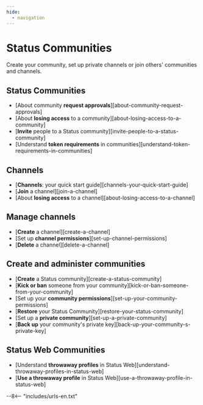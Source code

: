 ```yaml
---
hide:
  - navigation
---
```


# Status Communities

Create your community, set up private channels or join others' communities and channels.

## Status Communities

- [About community **request approvals**][about-community-request-approvals]
- [About **losing access** to a community][about-losing-access-to-a-community]
- [**Invite** people to a Status community][invite-people-to-a-status-community]
- [Understand **token requirements** in communities][understand-token-requirements-in-communities]

## Channels

- [**Channels**: your quick start guide][channels-your-quick-start-guide]
- [**Join** a channel][join-a-channel]
- [About **losing access** to a channel][about-losing-access-to-a-channel]

## Manage channels

- [**Create** a channel][create-a-channel]
- [Set up **channel permissions**][set-up-channel-permissions]
- [**Delete** a channel][delete-a-channel]

## Create and administer communities

- [**Create** a Status community][create-a-status-community]
- [**Kick or ban** someone from your community][kick-or-ban-someone-from-your-community]
- [Set up your **community permissions**][set-up-your-community-permissions]
- [**Restore** your Status Community][restore-your-status-community]
- [Set up a **private community**][set-up-a-private-community]
- [**Back up** your community's private key][back-up-your-community-s-private-key]

## Status Web Communities

- [Understand **throwaway profiles** in Status Web][understand-throwaway-profiles-in-status-web]
- [**Use a throwaway profile** in Status Web][use-a-throwaway-profile-in-status-web]

--8<-- "includes/urls-en.txt"
